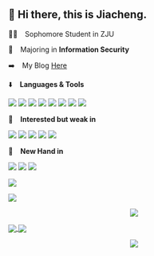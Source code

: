 ## 👋 Hi there, this is Jiacheng.

🧑‍🎓 &ensp; Sophomore Student in ZJU

📖 &ensp; Majoring in **Information Security**

➡️ &ensp; My Blog [Here](http://unicocn.github.io)

⬇️ &ensp; **Languages & Tools**
<p></p>
<span > <img src="https://img.shields.io/badge/-C-pink?style=flat-square&logo=c&logoColor=white" /> <img src="https://img.shields.io/badge/-C++-E34F26?style=flat-square&logo=cplusplus&logoColor=white" /> <img src="https://img.shields.io/badge/-Java-1572B6?style=flat-square&logo=java" /> <img src="https://img.shields.io/badge/-Python-oringe?style=flat-square&logo=python" /> <img src="https://img.shields.io/badge/-Qt-red?style=flat-square&logo=qt" /> <img src="https://img.shields.io/badge/-ROS-pink?style=flat-square&logo=ros&logoColor=white" /> <img src="https://img.shields.io/badge/-Latex-blue?style=flat-square&logo=latex&logoColor=white" /> <img src="https://img.shields.io/badge/-Markdown-purple?style=flat-square&logo=markdown&logoColor=white" /> </span>
<p></p>
🔽 &ensp; <b>Interested but weak in</b>
<p></p>
<span >  <img src="https://img.shields.io/badge/-Shell-pink?style=flat-square&logo=shell&logoColor=white" /> <img src="https://img.shields.io/badge/-HTML5-E34F26?style=flat-square&logo=html5&logoColor=white" /> <img src="https://img.shields.io/badge/-CSS3-1572B6?style=flat-square&logo=css3" /> <img src="https://img.shields.io/badge/-JavaScript-oringe?style=flat-square&logo=javascript" /> <img src="https://img.shields.io/badge/-Cmake-black?style=flat-square&logo=cmake&logoColor=white" /> </span>
<p></p>
📖 &ensp; <b>New Hand in</b>
<p></p>
<span> <img src="https://img.shields.io/badge/-Machine Learning-pink?style=flat-square&logo=&logoColor=white" /> <img src="https://img.shields.io/badge/-Cloud Computing-E34F26?style=flat-square&logo=&logoColor=white" />  <img src="https://img.shields.io/badge/-Operating System Design-1572B6?style=flat-square&logo=" /></span>
<p></p>
<a href="https://github.com/anuraghazra/github-readme-stats">
  <img align="center" src="https://github-readme-stats.vercel.app/api/top-langs/?username=UnicoCN&layout=compact" />
</a>
<p></p>
<a href="https://github.com/anuraghazra/github-readme-stats">
  <img align="center" src="https://github-readme-stats.vercel.app/api?username=UnicoCN&show_icons=true&theme=merko" />
</a>
<p></p>
<div align="center"> <img src="https://activity-graph.herokuapp.com/graph?username=UnicoCN&theme=xcode" /> </div>

<p></p>
<a href="https://github.com/UnicoCN/OOP_MUD_Game">
  <img align="center" src="https://github-readme-stats.vercel.app/api/pin/?username=UnicoCN&repo=OOP_MUD_Game" />
</a>
<a href="https://github.com/UnicoCN/unicocn.github.io">
  <img align="center" src="https://github-readme-stats.vercel.app/api/pin/?username=UnicoCN&repo=unicocn.github.io" />
</a>
<p></p>

<div align="center"> <img src="https://visitor-badge.glitch.me/badge?page_id=UnicoCN" /> </div>

